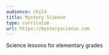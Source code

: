 ```yaml
---
audience: child
title: Mystery Science
type: curriculum
url: https://mysteryscience.com
---
```


Science lessons for elementary grades
